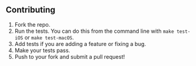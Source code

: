 ## Contributing

1. Fork the repo.
1. Run the tests. You can do this from the command line with `make
   test-iOS` or `make test-macOS`.
1. Add tests if you are adding a feature or fixing a bug.
1. Make your tests pass.
1. Push to your fork and submit a pull request!
